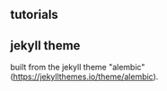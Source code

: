 ## tutorials


## jekyll theme
built from the jekyll theme "alembic" (https://jekyllthemes.io/theme/alembic).   
